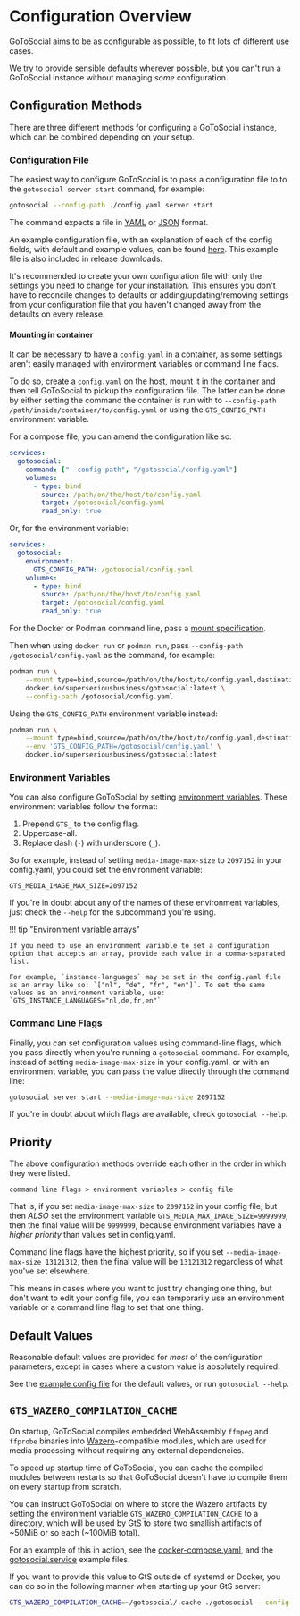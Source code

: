 # Configuration Overview

GoToSocial aims to be as configurable as possible, to fit lots of different use cases.

We try to provide sensible defaults wherever possible, but you can't run a GoToSocial instance without managing *some* configuration.

## Configuration Methods

There are three different methods for configuring a GoToSocial instance, which can be combined depending on your setup.

### Configuration File

The easiest way to configure GoToSocial is to pass a configuration file to to the `gotosocial server start` command, for example:

```bash
gotosocial --config-path ./config.yaml server start
```

The command expects a file in [YAML](https://en.wikipedia.org/wiki/YAML) or [JSON](https://en.wikipedia.org/wiki/JSON) format.

An example configuration file, with an explanation of each of the config fields, with default and example values, can be found [here](https://github.com/superseriousbusiness/gotosocial/blob/main/example/config.yaml). This example file is also included in release downloads. 

It's recommended to create your own configuration file with only the settings you need to change for your installation. This ensures you don't have to reconcile changes to defaults or adding/updating/removing settings from your configuration file that you haven't changed away from the defaults on every release.

#### Mounting in container

It can be necessary to have a `config.yaml` in a container, as some settings aren't easily managed with environment variables or command line flags.

To do so, create a `config.yaml` on the host, mount it in the container and then tell GoToSocial to pickup the configuration file. The latter can be done by either setting the command the container is run with to `--config-path /path/inside/container/to/config.yaml` or using the `GTS_CONFIG_PATH` environment variable.

For a compose file, you can amend the configuration like so:

```yaml
services:
  gotosocial:
    command: ["--config-path", "/gotosocial/config.yaml"]
    volumes:
      - type: bind
        source: /path/on/the/host/to/config.yaml
        target: /gotosocial/config.yaml
        read_only: true
```

Or, for the environment variable:

```yaml
services:
  gotosocial:
    environment:
      GTS_CONFIG_PATH: /gotosocial/config.yaml
    volumes:
      - type: bind
        source: /path/on/the/host/to/config.yaml
        target: /gotosocial/config.yaml
        read_only: true
```

For the Docker or Podman command line, pass a [mount specification](https://docs.podman.io/en/latest/markdown/podman-run.1.html#mount-type-type-type-specific-option).

Then when using `docker run` or `podman run`, pass `--config-path /gotosocial/config.yaml` as the command, for example:

```sh
podman run \
    --mount type=bind,source=/path/on/the/host/to/config.yaml,destination=/gotosocial/config.yaml,readonly \
    docker.io/superseriousbusiness/gotosocial:latest \
    --config-path /gotosocial/config.yaml
```

Using the `GTS_CONFIG_PATH` environment variable instead:

```sh
podman run \
    --mount type=bind,source=/path/on/the/host/to/config.yaml,destination=/gotosocial/config.yaml,readonly \
    --env 'GTS_CONFIG_PATH=/gotosocial/config.yaml' \
    docker.io/superseriousbusiness/gotosocial:latest
```

### Environment Variables

You can also configure GoToSocial by setting [environment variables](https://en.wikipedia.org/wiki/Environment_variable). These environment variables follow the format:

1. Prepend `GTS_` to the config flag.
2. Uppercase-all.
3. Replace dash (`-`) with underscore (`_`).

So for example, instead of setting `media-image-max-size` to `2097152` in your config.yaml, you could set the environment variable:

```text
GTS_MEDIA_IMAGE_MAX_SIZE=2097152
```

If you're in doubt about any of the names of these environment variables, just check the `--help` for the subcommand you're using.

!!! tip "Environment variable arrays"
    
    If you need to use an environment variable to set a configuration option that accepts an array, provide each value in a comma-separated list.
    
    For example, `instance-languages` may be set in the config.yaml file as an array like so: `["nl", "de", "fr", "en"]`. To set the same values as an environment variable, use: `GTS_INSTANCE_LANGUAGES="nl,de,fr,en"`

### Command Line Flags

Finally, you can set configuration values using command-line flags, which you pass directly when you're running a `gotosocial` command. For example, instead of setting `media-image-max-size` in your config.yaml, or with an environment variable, you can pass the value directly through the command line:

```bash
gotosocial server start --media-image-max-size 2097152 
```

If you're in doubt about which flags are available, check `gotosocial --help`.

## Priority

The above configuration methods override each other in the order in which they were listed.

```text
command line flags > environment variables > config file
```

That is, if you set `media-image-max-size` to `2097152` in your config file, but then *ALSO* set the environment variable `GTS_MEDIA_MAX_IMAGE_SIZE=9999999`, then the final value will be `9999999`, because environment variables have a *higher priority* than values set in config.yaml.

Command line flags have the highest priority, so if you set `--media-image-max-size 13121312`, then the final value will be `13121312` regardless of what you've set elsewhere.

This means in cases where you want to just try changing one thing, but don't want to edit your config file, you can temporarily use an environment variable or a command line flag to set that one thing.

## Default Values

Reasonable default values are provided for *most* of the configuration parameters, except in cases where a custom value is absolutely required.

See the [example config file](https://github.com/superseriousbusiness/gotosocial/blob/main/example/config.yaml) for the default values, or run `gotosocial --help`.

## `GTS_WAZERO_COMPILATION_CACHE`

On startup, GoToSocial compiles embedded WebAssembly `ffmpeg` and `ffprobe` binaries into [Wazero](https://wazero.io/)-compatible modules, which are used for media processing without requiring any external dependencies.

To speed up startup time of GoToSocial, you can cache the compiled modules between restarts so that GoToSocial doesn't have to compile them on every startup from scratch.

You can instruct GoToSocial on where to store the Wazero artifacts by setting the environment variable `GTS_WAZERO_COMPILATION_CACHE` to a directory, which will be used by GtS to store two smallish artifacts of ~50MiB or so each (~100MiB total).

For an example of this in action, see the [docker-compose.yaml](https://raw.githubusercontent.com/superseriousbusiness/gotosocial/main/example/docker-compose/docker-compose.yaml), and the [gotosocial.service](https://raw.githubusercontent.com/superseriousbusiness/gotosocial/main/example/gotosocial.service) example files.

If you want to provide this value to GtS outside of systemd or Docker, you can do so in the following manner when starting up your GtS server:

```bash
GTS_WAZERO_COMPILATION_CACHE=~/gotosocial/.cache ./gotosocial --config-path ./config.yaml server start
```
